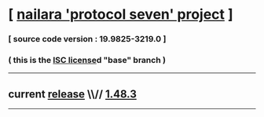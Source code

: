 
# [ [nailara 'protocol seven' project](http://src.nailara.net/) ]

### [ source code version : 19.9825-3219.0 ]

### ( this is the [ISC license](license)d "base" branch )
---
## current [release](https://github.com/anotherlink/nailara/releases) \\\\// [1.48.3](https://github.com/anotherlink/nailara/releases/tag/1.48.3)
---
